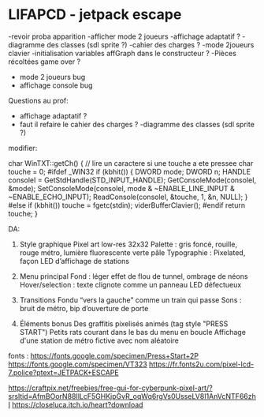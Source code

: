 # LIFAPCD - jetpack escape

-revoir proba apparition
-afficher mode 2 joueurs
-affichage adaptatif ?
-diagramme des classes (sdl sprite ?)
-cahier des charges ?
-mode 2joueurs clavier
-initialisation variables affGraph dans le constructeur ?
-Pièces récoltées game over ?
- mode 2 joueurs bug
- affichage console bug


Questions au prof:
- affichage adaptatif ?
- faut il refaire le cahier des charges ?
-diagramme des classes (sdl sprite ?)



modifier: 

char WinTXT::getCh()
{ // lire un caractere si une touche a ete pressee
    char touche = 0;
#ifdef _WIN32
    if (kbhit())
    {
        DWORD mode;
        DWORD n;
        HANDLE consoleI = GetStdHandle(STD_INPUT_HANDLE);
        GetConsoleMode(consoleI, &mode);
        SetConsoleMode(consoleI, mode & ~ENABLE_LINE_INPUT & ~ENABLE_ECHO_INPUT);
        ReadConsole(consoleI, &touche, 1, &n, NULL);
    }
#else
    if (kbhit())
        touche = fgetc(stdin);
        viderBufferClavier();
#endif
    return touche;
}


DA:
1. Style graphique
Pixel art low-res 32x32
Palette : gris foncé, rouille, rouge métro, lumière fluorescente verte pâle
Typographie : Pixelated, façon LED d’affichage de stations

2. Menu principal
Fond : léger effet de flou de tunnel, ombrage de néons
Hover/selection : texte clignote comme un panneau LED défectueux

3. Transitions
Fondu “vers la gauche” comme un train qui passe
Sons : bruit de métro, bip d’ouverture de porte

4. Éléments bonus
Des graffitis pixelisés animés (tag style "PRESS START")
Petits rats courant dans le bas du menu en boucle
Affichage d'une station de métro fictive avec nom aléatoire

fonts : 
https://fonts.google.com/specimen/Press+Start+2P
https://fonts.google.com/specimen/VT323
https://fr.fonts2u.com/pixel-lcd-7.police?ptext=JETPACK+ESCAPE

https://craftpix.net/freebies/free-gui-for-cyberpunk-pixel-art/?srsltid=AfmBOorN88IlLcF5GHKjpGvR_oqWq6rgVs0UsseLV8I1AnVcNTF66zhI
https://closeluca.itch.io/heart?download
